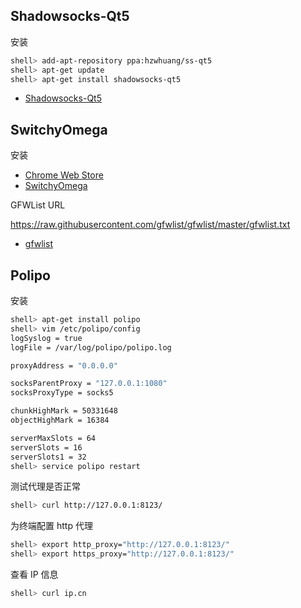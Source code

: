 ## Shadowsocks-Qt5

安装

```sh
shell> add-apt-repository ppa:hzwhuang/ss-qt5
shell> apt-get update
shell> apt-get install shadowsocks-qt5
```

- [Shadowsocks-Qt5](https://github.com/shadowsocks/shadowsocks-qt5)

## SwitchyOmega

安装

- [Chrome Web Store](https://chrome.google.com/webstore/detail/padekgcemlokbadohgkifijomclgjgif)
- [SwitchyOmega](https://github.com/FelisCatus/SwitchyOmega)

GFWList URL

https://raw.githubusercontent.com/gfwlist/gfwlist/master/gfwlist.txt

- [gfwlist](https://github.com/gfwlist/gfwlist)

## Polipo

安装

```sh
shell> apt-get install polipo
shell> vim /etc/polipo/config
logSyslog = true
logFile = /var/log/polipo/polipo.log

proxyAddress = "0.0.0.0"

socksParentProxy = "127.0.0.1:1080"
socksProxyType = socks5

chunkHighMark = 50331648
objectHighMark = 16384

serverMaxSlots = 64
serverSlots = 16
serverSlots1 = 32
shell> service polipo restart
```

测试代理是否正常

```sh
shell> curl http://127.0.0.1:8123/
```

为终端配置 http 代理

```sh
shell> export http_proxy="http://127.0.0.1:8123/"
shell> export https_proxy="http://127.0.0.1:8123/"
```

查看 IP 信息

```sh
shell> curl ip.cn
```

